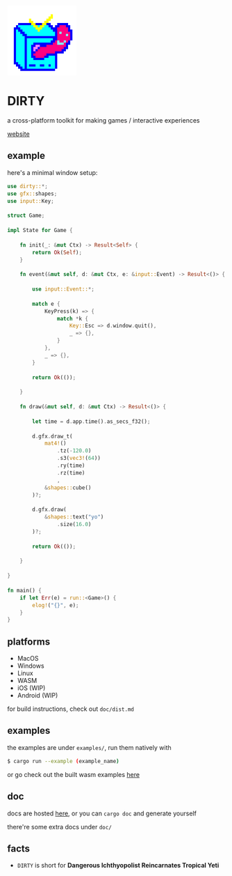 ![logo](logo.png)

# DIRTY
a cross-platform toolkit for making games / interactive experiences

[website](https://tool.wengwengweng.me/)

## example
here's a minimal window setup:

```rust
use dirty::*;
use gfx::shapes;
use input::Key;

struct Game;

impl State for Game {

	fn init(_: &mut Ctx) -> Result<Self> {
		return Ok(Self);
	}

	fn event(&mut self, d: &mut Ctx, e: &input::Event) -> Result<()> {

		use input::Event::*;

		match e {
			KeyPress(k) => {
				match *k {
					Key::Esc => d.window.quit(),
					_ => {},
				}
			},
			_ => {},
		}

		return Ok(());

	}

	fn draw(&mut self, d: &mut Ctx) -> Result<()> {

		let time = d.app.time().as_secs_f32();

		d.gfx.draw_t(
			mat4!()
				.tz(-120.0)
				.s3(vec3!(64))
				.ry(time)
				.rz(time)
				,
			&shapes::cube()
		)?;

		d.gfx.draw(
			&shapes::text("yo")
				.size(16.0)
		)?;

		return Ok(());

	}

}

fn main() {
	if let Err(e) = run::<Game>() {
		elog!("{}", e);
	}
}
```

## platforms
- MacOS
- Windows
- Linux
- WASM
- iOS (WIP)
- Android (WIP)

for build instructions, check out `doc/dist.md`

## examples

the examples are under `examples/`, run them natively with

```sh
$ cargo run --example (example_name)
```

or go check out the built wasm examples [here](https://tool.wengwengweng.me/examples.html)

## doc
docs are hosted [here](https://tool.wengwengweng.me/doc/dirty/index.html), or you can `cargo doc` and generate yourself

there're some extra docs under `doc/`

## facts
- `DIRTY` is short for **Dangerous Ichthyopolist Reincarnates Tropical Yeti**

